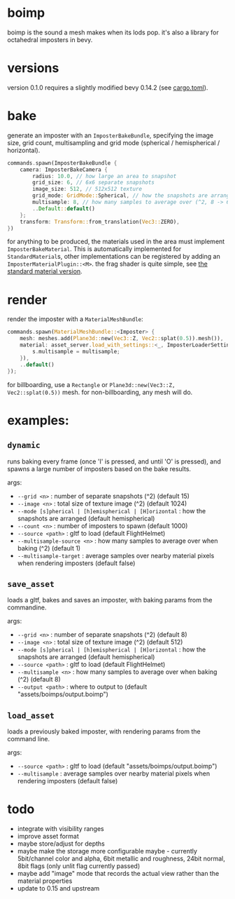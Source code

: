 # boimp
boimp is the sound a mesh makes when its lods pop. it's also a library for octahedral imposters in bevy.

# versions
version 0.1.0 requires a slightly modified bevy 0.14.2 (see [cargo.toml](Cargo.toml)).

# bake
generate an imposter with an `ImposterBakeBundle`, specifying the image size, grid count, multisampling and grid mode (spherical / hemispherical / horizontal).

```rs
commands.spawn(ImposterBakeBundle {
    camera: ImposterBakeCamera {
        radius: 10.0, // how large an area to snapshot
        grid_size: 6, // 6x6 separate snapshots
        image_size: 512, // 512x512 texture
        grid_mode: GridMode::Spherical, // how the snapshots are arranged
        multisample: 8, // how many samples to average over (^2, 8 -> 64 samples)
        ..Default::default()
    };
    transform: Transform::from_translation(Vec3::ZERO),
})
```

for anything to be produced, the materials used in the area must implement `ImposterBakeMaterial`. This is automatically implemented for `StandardMaterial`s, other implementations can be registered by adding an `ImposterMaterialPlugin::<M>`. the frag shader is quite simple, see [the standard material version](src/shaders/standard_material_imposter_baker.wgsl).

# render
render the imposter with a `MaterialMeshBundle`:

```rs
commands.spawn(MaterialMeshBundle::<Imposter> {
    mesh: meshes.add(Plane3d::new(Vec3::Z, Vec2::splat(0.5)).mesh()),
    material: asset_server.load_with_settings::<_, ImposterLoaderSettings>(source, move |s| {
        s.multisample = multisample;
    }),
    ..default()
});
```

for billboarding, use a `Rectangle` or `Plane3d::new(Vec3::Z, Vec2::splat(0.5))` mesh. for non-billboarding, any mesh will do.

# examples:
## `dynamic` 
runs baking every frame (once 'I' is pressed, and until 'O' is pressed), and spawns a large number of imposters based on the bake results.

args:
- `--grid <n>` : number of separate snapshots (^2) (default 15)
- `--image <n>` : total size of texture image (^2) (default 1024)
- `--mode [s]pherical | [h]emispherical | [H]orizontal` : how the snapshots are arranged (default hemispherical)
- `--count <n>` : number of imposters to spawn (default 1000)
- `--source <path>` : gltf to load (default FlightHelmet)
- `--multisample-source <n>` : how many samples to average over when baking (^2) (default 1)
- `--multisample-target` : average samples over nearby material pixels when rendering imposters (default false)


## `save_asset`
loads a gltf, bakes and saves an imposter, with baking params from the commandine.

args:
- `--grid <n>` : number of separate snapshots (^2) (default 8)
- `--image <n>` : total size of texture image (^2) (default 512)
- `--mode [s]pherical | [h]emispherical | [H]orizontal` : how the snapshots are arranged (default hemispherical)
- `--source <path>` : gltf to load (default FlightHelmet)
- `--multisample <n>` : how many samples to average over when baking (^2) (default 8)
- `--output <path>` : where to output to (default "assets/boimps/output.boimp")


## `load_asset`
loads a previously baked imposter, with rendering params from the command line.

args:
- `--source <path>` : gltf to load (default "assets/boimps/output.boimp")
- `--multisample` : average samples over nearby material pixels when rendering imposters (default false)


# todo
- integrate with visibility ranges
- improve asset format
- maybe store/adjust for depths
- maybe make the storage more configurable maybe - currently 5bit/channel color and alpha, 6bit metallic and roughness, 24bit normal, 8bit flags (only unlit flag currently passed)
- maybe add "image" mode that records the actual view rather than the material properties
- update to 0.15 and upstream
